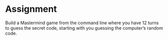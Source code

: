 # Assignment

Build a Mastermind game from the command line where you have 12 turns to guess the secret code, starting with you guessing the computer’s random code.